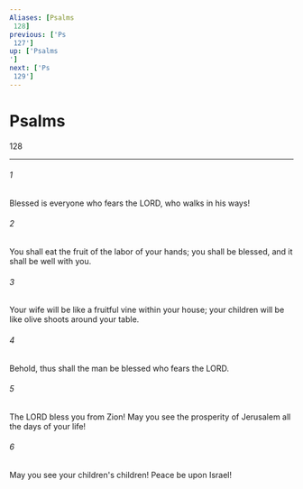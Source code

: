 ```yaml
---
Aliases: [Psalms 128]
previous: ['Ps 127']
up: ['Psalms']
next: ['Ps 129']
---
```

# Psalms 128

***
 

###### 1 
Blessed is everyone who fears the LORD,  who walks in his ways!   

###### 2 
You shall eat the fruit of the labor of your hands;  you shall be blessed, and it shall be well with you.  

###### 3 
Your wife will be like a fruitful vine  within your house;  your children will be like olive shoots  around your table.   

###### 4 
Behold, thus shall the man be blessed  who fears the LORD.  

###### 5 
The LORD bless you from Zion!  May you see the prosperity of Jerusalem  all the days of your life!   

###### 6 
May you see your children's children!  Peace be upon Israel!
